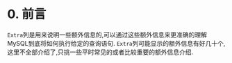 # 0. 前言

`Extra`列是用来说明一些额外信息的,可以通过这些额外信息来更准确的理解MySQL到底将如何执行给定的查询语句.
`Extra`列可能显示的额外信息有好几十个,这里不全部介绍了,只挑一些平时常见的或者比较重要的额外信息介绍.
